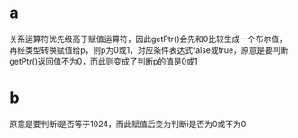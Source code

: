 # a

关系运算符优先级高于赋值运算符，因此getPtr()会先和0比较生成一个布尔值，再经类型转换赋值给p，则p为0或1，对应条件表达式false或true，原意是要判断getPtr()返回值不为0，而此则变成了判断p的值是0或1

# b

原意是要判断i是否等于1024，而此赋值后变为判断i是否为0或不为0